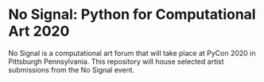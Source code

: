 # No Signal: Python for Computational Art 2020
No Signal is a computational art forum that will take place at PyCon 2020 in Pittsburgh Pennsylvania.  This repository will house selected artist submissions from the No Signal event.
